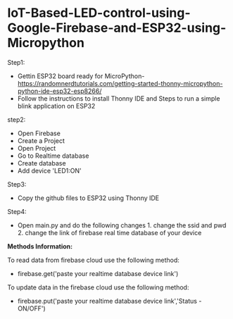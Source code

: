 # IoT-Based-LED-control-using-Google-Firebase-and-ESP32-using-Micropython


Step1:
- Gettin ESP32 board ready for MicroPython- https://randomnerdtutorials.com/getting-started-thonny-micropython-python-ide-esp32-esp8266/
- Follow the instructions to install Thonny IDE and Steps to run a simple blink application on ESP32

step2: 
- Open Firebase
- Create a Project 
- Open Project 
- Go to Realtime database 
- Create database 
- Add device 'LED1:ON'

Step3:
- Copy the github files to ESP32 using Thonny IDE

Step4:
- Open main.py and do the following changes
      1. change the ssid and pwd
      2. change the link of firebase real time database of your device
      
      
**Methods Information:**

To read data from firebase cloud use the following method:
- firebase.get('paste your realtime database device link')

To update data in the firebase cloud use the following method:
- firebase.put('paste your realtime database device link','Status -ON/OFF')
           
